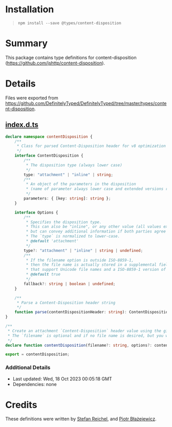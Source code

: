 # Installation
> `npm install --save @types/content-disposition`

# Summary
This package contains type definitions for content-disposition (https://github.com/jshttp/content-disposition).

# Details
Files were exported from https://github.com/DefinitelyTyped/DefinitelyTyped/tree/master/types/content-disposition.
## [index.d.ts](https://github.com/DefinitelyTyped/DefinitelyTyped/tree/master/types/content-disposition/index.d.ts)
````ts
declare namespace contentDisposition {
    /**
     * Class for parsed Content-Disposition header for v8 optimization
     */
    interface ContentDisposition {
        /**
         * The disposition type (always lower case)
         */
        type: "attachment" | "inline" | string;
        /**
         * An object of the parameters in the disposition
         * (name of parameter always lower case and extended versions replace non-extended versions)
         */
        parameters: { [key: string]: string };
    }

    interface Options {
        /**
         * Specifies the disposition type.
         * This can also be "inline", or any other value (all values except `inline` are treated like attachment,
         * but can convey additional information if both parties agree to it).
         * The `type` is normalized to lower-case.
         * @default 'attachment'
         */
        type?: "attachment" | "inline" | string | undefined;
        /**
         * If the filename option is outside ISO-8859-1,
         * then the file name is actually stored in a supplemental field for clients
         * that support Unicode file names and a ISO-8859-1 version of the file name is automatically generated
         * @default true
         */
        fallback?: string | boolean | undefined;
    }

    /**
     * Parse a Content-Disposition header string
     */
    function parse(contentDispositionHeader: string): ContentDisposition;
}

/**
 * Create an attachment `Content-Disposition` header value using the given file name, if supplied.
 * The `filename` is optional and if no file name is desired, but you want to specify options, set `filename` to undefined.
 */
declare function contentDisposition(filename?: string, options?: contentDisposition.Options): string;

export = contentDisposition;

````

### Additional Details
 * Last updated: Wed, 18 Oct 2023 00:05:18 GMT
 * Dependencies: none

# Credits
These definitions were written by [Stefan Reichel](https://github.com/bomret), and [Piotr Błażejewicz](https://github.com/peterblazejewicz).
